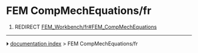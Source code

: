 # FEM CompMechEquations/fr
1.  REDIRECT [FEM_Workbench/fr#FEM_CompMechEquations](FEM_Workbench/fr#FEM_CompMechEquations.md)



---
⏵ [documentation index](../README.md) > FEM CompMechEquations/fr
